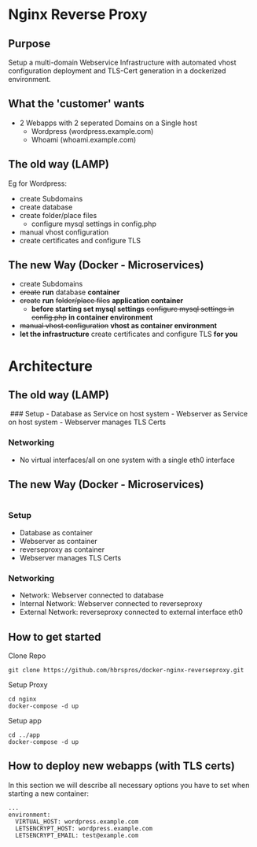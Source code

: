 # Nginx Reverse Proxy

## Purpose
Setup a multi-domain Webservice Infrastructure with automated vhost configuration deployment and TLS-Cert generation in a dockerized environment.

## What the 'customer' wants
- 2 Webapps with 2 seperated Domains on a Single host
  - Wordpress (wordpress.example.com)
  - Whoami (whoami.example.com)

## The old way (LAMP)
Eg for Wordpress:
- create Subdomains
- create database
- create folder/place files 
  - configure mysql settings in config.php 
- manual vhost configuration
- create certificates and configure TLS 

## The new Way (Docker - Microservices)
- create Subdomains
- ~~create~~ __run__ database __container__
- ~~create~~ __run__ ~~folder/place files~~ __application container__
  - __before starting set mysql settings__ ~~configure mysql settings in config.php~~ __in container environment__ 
- ~~manual vhost configuration~~ __vhost as container environment__
- __let the infrastructure__ create certificates and configure TLS __for you__

# Architecture 
## The old way (LAMP)
<IMAGE HERE>
### Setup
- Database as Service on host system
- Webserver as Service on host system
- Webserver manages TLS Certs

### Networking
- No virtual interfaces/all on one system with a single eth0 interface

## The new Way (Docker - Microservices)
<IMAGE HERE>
  
### Setup
- Database as container
- Webserver as container
- reverseproxy as container
- Webserver manages TLS Certs

### Networking
- Network: Webserver connected to database
- Internal Network: Webserver connected to reverseproxy
- External Network: reverseproxy connected to external interface eth0 

## How to get started

Clone Repo

    git clone https://github.com/hbrspros/docker-nginx-reverseproxy.git

Setup Proxy

    cd nginx
    docker-compose -d up

Setup app

    cd ../app
    docker-compose -d up

## How to deploy new webapps (with TLS certs)
In this section we will describe all necessary options you have to set when starting a new container:

    ...
    environment:
      VIRTUAL_HOST: wordpress.example.com
      LETSENCRYPT_HOST: wordpress.example.com
      LETSENCRYPT_EMAIL: test@example.com
